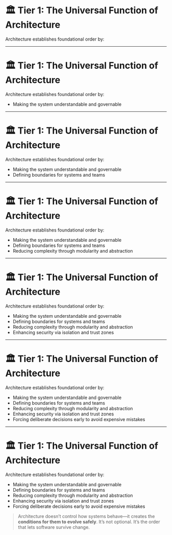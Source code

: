# 🏛 Tier 1: The Universal Function of Architecture

Architecture establishes foundational order by:

<!-- 
Here introduces the foundational role of architecture: to create order, clarity, and boundaries that allow systems to scale and evolve. 

Good architecture makes the system understandable—not just to today’s team, but to future developers, auditors, and operators. 

Each bullet represents a structural function of architecture, not just a design preference. 

Use analogies from physical infrastructure or organizational planning where helpful.
-->

---
# 🏛 Tier 1: The Universal Function of Architecture

Architecture establishes foundational order by:

- Making the system understandable and governable
<!-- 
A system no one understands is a system no one can safely change; architecture provides shared clarity that makes change safe.
-->

---
# 🏛 Tier 1: The Universal Function of Architecture

Architecture establishes foundational order by:

- Making the system understandable and governable
- Defining boundaries for systems and teams
<!-- 
Boundaries aren’t just technical—they define ownership, autonomy, and where coordination is required.
-->

---
# 🏛 Tier 1: The Universal Function of Architecture

Architecture establishes foundational order by:

- Making the system understandable and governable
- Defining boundaries for systems and teams
- Reducing complexity through modularity and abstraction
<!-- 
We reduce accidental complexity by hiding implementation details and focusing on composable parts.
-->

---
# 🏛 Tier 1: The Universal Function of Architecture

Architecture establishes foundational order by:

- Making the system understandable and governable
- Defining boundaries for systems and teams
- Reducing complexity through modularity and abstraction
- Enhancing security via isolation and trust zones
<!-- 
Architecture supports zero-trust by defining clear trust boundaries and separating concerns early.
-->

---
# 🏛 Tier 1: The Universal Function of Architecture

Architecture establishes foundational order by:

- Making the system understandable and governable
- Defining boundaries for systems and teams
- Reducing complexity through modularity and abstraction
- Enhancing security via isolation and trust zones
- Forcing deliberate decisions early to avoid expensive mistakes
<!-- 
Many failures are not the result of bad code—they’re the result of delayed or invisible architectural decisions.
-->

---
# 🏛 Tier 1: The Universal Function of Architecture

Architecture establishes foundational order by:

- Making the system understandable and governable
- Defining boundaries for systems and teams
- Reducing complexity through modularity and abstraction
- Enhancing security via isolation and trust zones
- Forcing deliberate decisions early to avoid expensive mistakes

> Architecture doesn’t control how systems behave—it creates the **conditions for them to evolve safely**. It’s not optional. It’s the order that lets software survive change.

<!--
Architecture establishes the foundational order that allows systems to grow, evolve, and interoperate. 
- At its core, architecture is about making the system understandable and governable. 
- It enables scalability by defining the boundaries within which systems and teams operate. 
- It reduces complexity by introducing abstraction and modularity. 
- It enhances security by designing with threats and isolation in mind. 
- And it mitigates risk by forcing deliberate decisions early before they become expensive to undo.
-->
